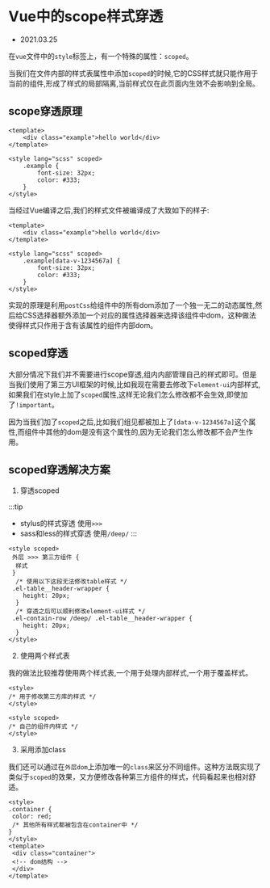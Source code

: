 # Vue中的scope样式穿透

- 2021.03.25

在`vue`文件中的`style`标签上，有一个特殊的属性：`scoped`。

当我们在文件内部的样式表属性中添加`scoped`的时候,它的CSS样式就只能作用于当前的组件,形成了样式的局部隔离,当前样式仅在此页面内生效不会影响到全局。


## scope穿透原理

```vue
<template>
    <div class="example">hello world</div>
</template>

<style lang="scss" scoped>
    .example {
        font-size: 32px;
        color: #333;
    }
</style>
```

当经过Vue编译之后,我们的样式文件被编译成了大致如下的样子:

```vue
<template>
    <div class="example">hello world</div>
</template>

<style lang="scss" scoped>
    .example[data-v-1234567a] {
        font-size: 32px;
        color: #333;
    }
</style>
```

实现的原理是利用`postCss`给组件中的所有dom添加了一个独一无二的动态属性,然后给CSS选择器额外添加一个对应的属性选择器来选择该组件中dom，这种做法使得样式只作用于含有该属性的组件内部dom。

## scoped穿透

大部分情况下我们并不需要进行scope穿透,组内内部管理自己的样式即可。但是当我们使用了第三方UI框架的时候,比如我现在需要去修改下`element-ui`内部样式,如果我们在style上加了`scoped`属性,这样无论我们怎么修改都不会生效,即使加了`!important`。

因为当我们加了`scoped`之后,比如我们组见都被加上了`[data-v-1234567a]`这个属性,而组件中其他的dom是没有这个属性的,因为无论我们怎么修改都不会产生作用。

## scoped穿透解决方案

1. 穿透scoped

:::tip
- stylus的样式穿透 使用`>>>`
- sass和less的样式穿透 使用`/deep/`
:::

```vue
<style scoped>
 外层 >>> 第三方组件 {
  样式
 }
  /* 使用以下这段无法修改table样式 */
 .el-table__header-wrapper {
    height: 20px;
  }
  /* 穿透之后可以顺利修改element-ui样式 */
 .el-contain-row /deep/ .el-table__header-wrapper {
    height: 20px;
  }
</style>
```

2. 使用两个样式表

我的做法比较推荐使用两个样式表,一个用于处理内部样式,一个用于覆盖样式。

```vue
<style>
/* 用于修改第三方库的样式 */
</style>
 
<style scoped>
/* 自己的组件内样式 */
</style>
```

3. 采用添加class

我们还可以通过在`外层dom`上添加唯一的`class`来区分不同组件。这种方法既实现了类似于`scoped`的效果，又方便修改各种第三方组件的样式，代码看起来也相对舒适。

```vue
<style>
.container {
 color: red;
 /* 其他所有样式都被包含在container中 */
}
</style>
<template>
 <div class="container">
 <!-- dom结构 -->
 </div>
</template>
```